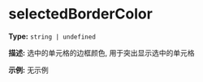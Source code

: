 # selectedBorderColor

**Type:** `string | undefined`

**描述:**
选中的单元格的边框颜色, 用于突出显示选中的单元格

**示例:**
无示例

